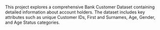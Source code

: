 This project explores a comprehensive Bank Customer Dataset containing detailed information about account holders. The dataset includes key attributes such as unique Customer IDs, First and Surnames, Age, Gender, and Age Status categories.
